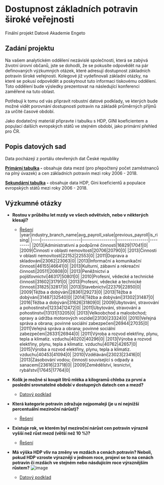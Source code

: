 # Dostupnost základních potravin široké veřejnosti
Finální projekt Datové Akademie Engeto
## Zadání projektu
Na vašem analytickém oddělení nezávislé společnosti, která se zabývá životní úrovní občanů, jste se dohodli, že se pokusíte odpovědět na pár definovaných výzkumných otázek, které adresují dostupnost základních potravin široké veřejnosti. Kolegové již vydefinovali základní otázky, na které se pokusí odpovědět a poskytnout tuto informaci tiskovému oddělení. Toto oddělení bude výsledky prezentovat na následující konferenci zaměřené na tuto oblast.

Potřebují k tomu od vás připravit robustní datové podklady, ve kterých bude možné vidět porovnání dostupnosti potravin na základě průměrných příjmů za určité časové období.

Jako dodatečný materiál připravte i tabulku s HDP, GINI koeficientem a populací dalších evropských států ve stejném období, jako primární přehled pro ČR.
## Popis datových sad
Data pocházejí z portálu otevřených dat České republiky

**[Primární tabulka](/primary_table.sql) -** obsahuje data mezd (pro přepočtený počet zaměstnanců na plný úvazek) a cen základních potravin mezi roky 2006 - 2018.

**[Sekundární tabulka](/secondary_table.sql) -** obsahuje data HDP, Gini koeficientů a populace evropských států mezi roky 2006 - 2018.

## Výzkumné otázky

- **Rostou v průběhu let mzdy ve všech odvětvích, nebo v některých klesají?**
  - [Řešení](/q1.sql)
 |year|industry_branch_name|avg_payroll_value|previous_payroll|is_rising|
|----|--------------------|-----------------|----------------|---------|
|2013|Administrativní a podpůrné činnosti|16829|17041|0|
|2009|Činnosti v oblasti nemovitostí|20706|20790|0|
|2013|Činnosti v oblasti nemovitostí|22152|22553|0|
|2011|Doprava a skladování|23062|23063|0|
|2013|Informační a komunikační činnosti|46155|46641|0|
|2013|Kulturní, zábavní a rekreační činnosti|20511|20808|0|
|2013|Peněžnictví a pojišťovnictví|46317|50801|0|
|2010|Profesní, vědecké a technické činnosti|31602|31791|0|
|2013|Profesní, vědecké a technické činnosti|31825|32817|0|
|2013|Stavebnictví|22379|22850|0|
|2009|Těžba a dobývání|28361|29273|0|
|2013|Těžba a dobývání|31487|32540|0|
|2014|Těžba a dobývání|31302|31487|0|
|2016|Těžba a dobývání|31626|31809|0|
|2009|Ubytování, stravování a pohostinství|12334|12472|0|
|2011|Ubytování, stravování a pohostinství|13131|13205|0|
|2013|Velkoobchod a maloobchod; opravy a údržba motorových vozidel|23130|23324|0|
|2010|Veřejná správa a obrana; povinné sociální zabezpečení|26944|27035|0|
|2011|Veřejná správa a obrana; povinné sociální zabezpečení|26331|26944|0|
|2011|Výroba a rozvod elektřiny, plynu, tepla a klimatiz. vzduchu|40202|40296|0|
|2013|Výroba a rozvod elektřiny, plynu, tepla a klimatiz. vzduchu|40762|42657|0|
|2015|Výroba a rozvod elektřiny, plynu, tepla a klimatiz. vzduchu|40453|41094|0|
|2010|Vzdělávání|23023|23416|0|
|2013|Zásobování vodou; činnosti související s odpady a sanacemi|23616|23718|0|
|2009|Zemědělství, lesnictví, rybářství|17645|17764|0|
  
- **Kolik je možné si koupit litrů mléka a kilogramů chleba za první a poslední srovnatelné období v dostupných datech cen a mezd?**

  - [Datový podklad](/q2.sql)
- **Která kategorie potravin zdražuje nejpomaleji (je u ní nejnižší percentuální meziroční nárůst)?**
  - [Řešení](/q3.sql)
- **Existuje rok, ve kterém byl meziroční nárůst cen potravin výrazně vyšší než růst mezd (větší než 10 %)?**
  - [Řešení](q4.sql)
- **Má výška HDP vliv na změny ve mzdách a cenách potravin? Neboli, pokud HDP vzroste výrazněji v jednom roce, projeví se to na cenách potravin či mzdách ve stejném nebo násdujícím roce výraznějším růstem?**
![image](https://github.com/JanPelisek/SQL_project_engeto_2023/assets/52496899/2a2e2364-2bc6-49e4-bc32-985d4fea9f88)
  - [Datový podklad](q5.sql)
